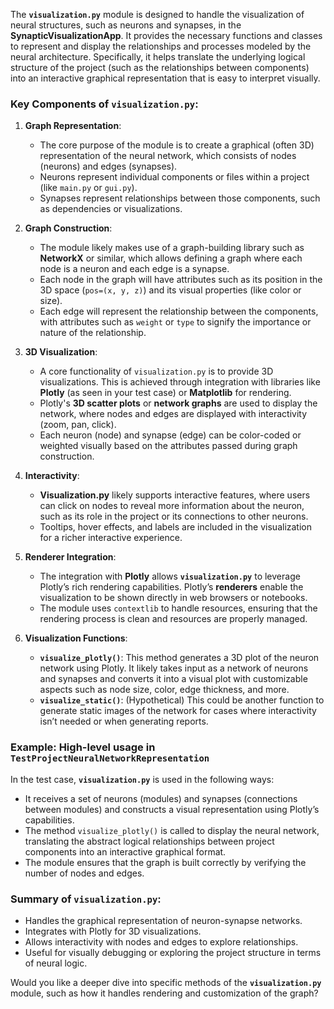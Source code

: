 The **`visualization.py`** module is designed to handle the visualization of neural structures, such as neurons and synapses, in the **SynapticVisualizationApp**. It provides the necessary functions and classes to represent and display the relationships and processes modeled by the neural architecture. Specifically, it helps translate the underlying logical structure of the project (such as the relationships between components) into an interactive graphical representation that is easy to interpret visually.

### Key Components of `visualization.py`:

1. **Graph Representation**:
   - The core purpose of the module is to create a graphical (often 3D) representation of the neural network, which consists of nodes (neurons) and edges (synapses).
   - Neurons represent individual components or files within a project (like `main.py` or `gui.py`).
   - Synapses represent relationships between those components, such as dependencies or visualizations.

2. **Graph Construction**:
   - The module likely makes use of a graph-building library such as **NetworkX** or similar, which allows defining a graph where each node is a neuron and each edge is a synapse.
   - Each node in the graph will have attributes such as its position in the 3D space (`pos=(x, y, z)`) and its visual properties (like color or size).
   - Each edge will represent the relationship between the components, with attributes such as `weight` or `type` to signify the importance or nature of the relationship.

3. **3D Visualization**:
   - A core functionality of `visualization.py` is to provide 3D visualizations. This is achieved through integration with libraries like **Plotly** (as seen in your test case) or **Matplotlib** for rendering.
   - Plotly's **3D scatter plots** or **network graphs** are used to display the network, where nodes and edges are displayed with interactivity (zoom, pan, click).
   - Each neuron (node) and synapse (edge) can be color-coded or weighted visually based on the attributes passed during graph construction.

4. **Interactivity**:
   - **Visualization.py** likely supports interactive features, where users can click on nodes to reveal more information about the neuron, such as its role in the project or its connections to other neurons.
   - Tooltips, hover effects, and labels are included in the visualization for a richer interactive experience.

5. **Renderer Integration**:
   - The integration with **Plotly** allows **`visualization.py`** to leverage Plotly’s rich rendering capabilities. Plotly’s **renderers** enable the visualization to be shown directly in web browsers or notebooks.
   - The module uses `contextlib` to handle resources, ensuring that the rendering process is clean and resources are properly managed.

6. **Visualization Functions**:
   - **`visualize_plotly()`**: This method generates a 3D plot of the neuron network using Plotly. It likely takes input as a network of neurons and synapses and converts it into a visual plot with customizable aspects such as node size, color, edge thickness, and more.
   - **`visualize_static()`**: (Hypothetical) This could be another function to generate static images of the network for cases where interactivity isn’t needed or when generating reports.

### Example: High-level usage in `TestProjectNeuralNetworkRepresentation`
In the test case, **`visualization.py`** is used in the following ways:
- It receives a set of neurons (modules) and synapses (connections between modules) and constructs a visual representation using Plotly’s capabilities.
- The method `visualize_plotly()` is called to display the neural network, translating the abstract logical relationships between project components into an interactive graphical format.
- The module ensures that the graph is built correctly by verifying the number of nodes and edges.

### Summary of `visualization.py`:
- Handles the graphical representation of neuron-synapse networks.
- Integrates with Plotly for 3D visualizations.
- Allows interactivity with nodes and edges to explore relationships.
- Useful for visually debugging or exploring the project structure in terms of neural logic. 

Would you like a deeper dive into specific methods of the **`visualization.py`** module, such as how it handles rendering and customization of the graph?